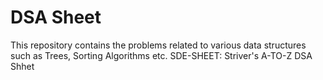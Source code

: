 # DSA Sheet
This repository contains the problems related to various data structures such as Trees, Sorting Algorithms etc.
SDE-SHEET: Striver's A-TO-Z DSA Shhet
